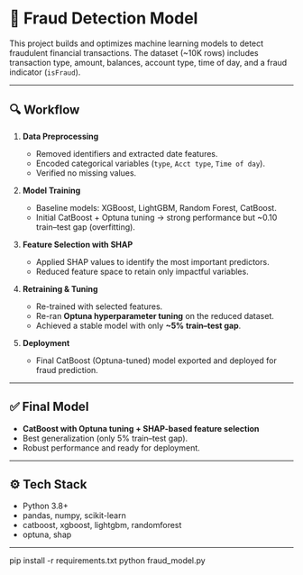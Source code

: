 # 🚨 Fraud Detection Model

This project builds and optimizes machine learning models to detect fraudulent financial transactions. The dataset (~10K rows) includes transaction type, amount, balances, account type, time of day, and a fraud indicator (`isFraud`).

---

## 🔍 Workflow
1. **Data Preprocessing**
   - Removed identifiers and extracted date features.
   - Encoded categorical variables (`type`, `Acct type`, `Time of day`).
   - Verified no missing values.

2. **Model Training**
   - Baseline models: XGBoost, LightGBM, Random Forest, CatBoost.
   - Initial CatBoost + Optuna tuning → strong performance but ~0.10 train–test gap (overfitting).

3. **Feature Selection with SHAP**
   - Applied SHAP values to identify the most important predictors.
   - Reduced feature space to retain only impactful variables.

4. **Retraining & Tuning**
   - Re-trained with selected features.
   - Re-ran **Optuna hyperparameter tuning** on the reduced dataset.
   - Achieved a stable model with only **~5% train–test gap**.

5. **Deployment**
   - Final CatBoost (Optuna-tuned) model exported and deployed for fraud prediction.

---

## ✅ Final Model
- **CatBoost with Optuna tuning + SHAP-based feature selection**  
- Best generalization (only 5% train–test gap).  
- Robust performance and ready for deployment.  

---

## ⚙️ Tech Stack
- Python 3.8+
- pandas, numpy, scikit-learn
- catboost, xgboost, lightgbm, randomforest
- optuna, shap

---

pip install -r requirements.txt
python fraud_model.py
